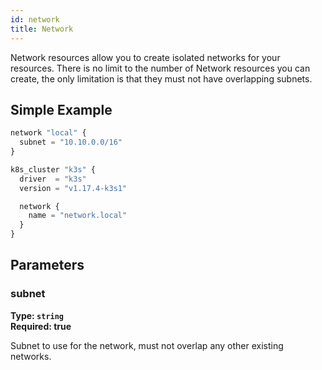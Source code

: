 ```yaml
---
id: network
title: Network
---
```


Network resources allow you to create isolated networks for your resources. There is no limit to the number of Network resources you can create, the only limitation is that they must not have overlapping subnets. 

## Simple Example

```javascript
network "local" {
  subnet = "10.10.0.0/16"
}

k8s_cluster "k3s" {
  driver  = "k3s"
  version = "v1.17.4-k3s1"

  network {
    name = "network.local"
  }
}
```

## Parameters

### subnet
**Type: `string`**  
**Required: true**

Subnet to use for the network, must not overlap any other existing networks.